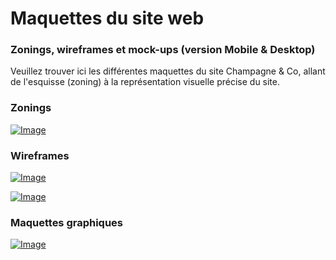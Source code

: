 # Maquettes du site web

### Zonings, wireframes et mock-ups (version Mobile & Desktop)

Veuillez trouver ici les différentes maquettes du site Champagne & Co, allant de l'esquisse (zoning) à la représentation visuelle précise du site.

### Zonings 

[![Image](https://i.goopics.net/hf7qp5.png)](https://goopics.net/i/hf7qp5)

### Wireframes 

[![Image](https://i.goopics.net/88xp3i.png)](https://goopics.net/i/88xp3i)

[![Image](https://i.goopics.net/z76g2b.png)](https://goopics.net/i/z76g2b)

### Maquettes graphiques

[![Image](https://i.goopics.net/7hru63.png)](https://goopics.net/i/7hru63)
